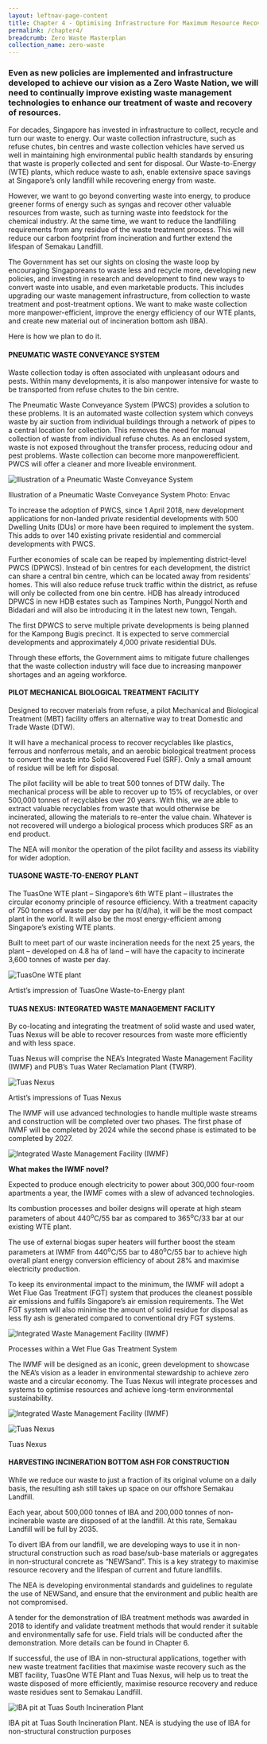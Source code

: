 ```yaml
---
layout: leftnav-page-content
title: Chapter 4 - Optimising Infrastructure For Maximum Resource Recovery
permalink: /chapter4/
breadcrumb: Zero Waste Masterplan 
collection_name: zero-waste
---
```


### Even as new policies are implemented and infrastructure developed to achieve our vision as a Zero Waste Nation, we will need to continually improve existing waste management technologies to enhance our treatment of waste and recovery of resources.

For decades, Singapore has invested in
infrastructure to collect, recycle and turn
our waste to energy. Our waste collection
infrastructure, such as refuse chutes, bin
centres and waste collection vehicles
have served us well in maintaining high
environmental public health standards by
ensuring that waste is properly collected and
sent for disposal. Our Waste-to-Energy (WTE)
plants, which reduce waste to ash, enable
extensive space savings at Singapore’s only
landfill while recovering energy from waste.

However, we want to go beyond converting
waste into energy, to produce greener forms
of energy such as syngas and recover other
valuable resources from waste, such as
turning waste into feedstock for the chemical
industry. At the same time, we want to
reduce the landfilling requirements from
any residue of the waste treatment process.
This will reduce our carbon footprint from
incineration and further extend the lifespan
of Semakau Landfill.

The Government has set our sights on closing
the waste loop by encouraging Singaporeans
to waste less and recycle more, developing
new policies, and investing in research and
development to find new ways to convert
waste into usable, and even marketable
products. This includes upgrading our waste
management infrastructure, from collection
to waste treatment and post-treatment
options. We want to make waste collection
more manpower-efficient, improve the energy
efficiency of our WTE plants, and create new
material out of incineration bottom ash (IBA).

Here is how we plan to do it.

#### PNEUMATIC WASTE CONVEYANCE SYSTEM

Waste collection today is often associated with
unpleasant odours and pests. Within many
developments, it is also manpower intensive for
waste to be transported from refuse chutes to
the bin centre.

The Pneumatic Waste Conveyance System
(PWCS) provides a solution to these problems. It
is an automated waste collection system which
conveys waste by air suction from individual
buildings through a network of pipes to a central
location for collection. This removes the need
for manual collection of waste from individual
refuse chutes. As an enclosed system, waste is
not exposed throughout the transfer process,
reducing odour and pest problems. Waste
collection can become more manpowerefficient.
PWCS will offer a cleaner and more
liveable environment.

![Illustration of a Pneumatic Waste Conveyance System](/images/ch4-PWCS.png)
<caption>Illustration of a Pneumatic Waste Conveyance System Photo: Envac</caption>

To increase the adoption of PWCS, since
1 April 2018, new development applications
for non-landed private residential
developments with 500 Dwelling Units (DUs)
or more have been required to implement the
system. This adds to over 140 existing private
residential and commercial developments
with PWCS.

Further economies of scale can be reaped by
implementing district-level PWCS (DPWCS).
Instead of bin centres for each development,
the district can share a central bin centre,
which can be located away from residents’
homes. This will also reduce refuse truck
traffic within the district, as refuse will
only be collected from one bin centre. HDB
has already introduced DPWCS in new
HDB estates such as Tampines North,
Punggol North and Bidadari and will also be
introducing it in the latest new town, Tengah.

The first DPWCS to serve multiple private
developments is being planned for the
Kampong Bugis precinct. It is expected
to serve commercial developments and
approximately 4,000 private residential DUs.

Through these efforts, the Government aims
to mitigate future challenges that the waste
collection industry will face due to increasing
manpower shortages and an ageing
workforce.

#### PILOT MECHANICAL BIOLOGICAL TREATMENT FACILITY

Designed to recover materials from refuse,
a pilot Mechanical and Biological Treatment
(MBT) facility offers an alternative way to
treat Domestic and Trade Waste (DTW).

It will have a mechanical process to recover
recyclables like plastics, ferrous and nonferrous
metals, and an aerobic biological
treatment process to convert the waste into
Solid Recovered Fuel (SRF). Only a small
amount of residue will be left for disposal.

The pilot facility will be able to treat 500
tonnes of DTW daily. The mechanical
process will be able to recover up to 15%
of recyclables, or over 500,000 tonnes of
recyclables over 20 years. With this, we are
able to extract valuable recyclables from
waste that would otherwise be incinerated,
allowing the materials to re-enter the value
chain. Whatever is not recovered will undergo
a biological process which produces SRF as
an end product.

The NEA will monitor the operation of the pilot
facility and assess its viability for
wider adoption.

#### TUASONE WASTE-TO-ENERGY PLANT

The TuasOne WTE plant – Singapore’s 6th
WTE plant – illustrates the circular economy
principle of resource efficiency. With a
treatment capacity of 750 tonnes of waste
per day per ha (t/d/ha), it will be the most
compact plant in the world. It will also be the
most energy-efficient among Singapore’s
existing WTE plants.

Built to meet part of our waste incineration
needs for the next 25 years, the plant –
developed on 4.8 ha of land – will have the
capacity to incinerate 3,600 tonnes of
waste per day.

![TuasOne WTE plant](/images/ch4-tuasone.jpg)
<caption>Artist’s impression of TuasOne Waste-to-Energy plant</caption>

#### TUAS NEXUS: INTEGRATED WASTE MANAGEMENT FACILITY

By co-locating and integrating the treatment
of solid waste and used water, Tuas Nexus will
be able to recover resources from waste more
efficiently and with less space.

Tuas Nexus will comprise the NEA’s Integrated
Waste Management Facility (IWMF) and PUB’s
Tuas Water Reclamation Plant (TWRP).

![Tuas Nexus](/images/ch4-tuas-nexus.jpg)
<caption>Artist’s impressions of Tuas Nexus</caption>

The IWMF will use advanced technologies to
handle multiple waste streams and construction
will be completed over two phases. The first
phase of IWMF will be completed by 2024 while
the second phase is estimated to be completed
by 2027.


![Integrated Waste Management Facility (IWMF)](/images/ch4-IWMF.png)

**What makes the IWMF novel?**

Expected to produce enough electricity to
power about 300,000 four-room apartments
a year, the IWMF comes with a slew of
advanced technologies.

Its combustion processes and boiler designs
will operate at high steam parameters of
about 440<sup>o</sup>C/55 bar as compared to
365<sup>o</sup>C/33 bar at our existing WTE plant.

The use of external biogas super heaters
will further boost the steam parameters at
IWMF from 440<sup>o</sup>C/55 bar to 480<sup>o</sup>C/55 bar to
achieve high overall plant energy conversion
efficiency of about 28% and maximise
electricity production.

To keep its environmental impact to the
minimum, the IWMF will adopt a Wet Flue
Gas Treatment (FGT) system that produces
the cleanest possible air emissions and
fulfils Singapore’s air emission requirements.
The Wet FGT system will also minimise the
amount of solid residue for disposal as less
fly ash is generated compared to conventional
dry FGT systems.

![Integrated Waste Management Facility (IWMF)](/images/ch4-wet-flue.png)
<caption>Processes within a Wet Flue Gas Treatment System</caption>

The IWMF will be designed as an iconic,
green development to showcase the
NEA’s vision as a leader in environmental
stewardship to achieve zero waste and
a circular economy. The Tuas Nexus
will integrate processes and systems to
optimise resources and achieve long-term
environmental sustainability.

![Integrated Waste Management Facility (IWMF)](/images/ch4-synergies.png)

![Tuas Nexus](/images/ch4-tuas-nexus-infographic.png)
<caption>Tuas Nexus</caption>


#### HARVESTING INCINERATION BOTTOM ASH FOR CONSTRUCTION

While we reduce our waste to just a fraction
of its original volume on a daily basis, the
resulting ash still takes up space on our
offshore Semakau Landfill.

Each year, about 500,000 tonnes of IBA and
200,000 tonnes of non-incinerable waste
are disposed of at the landfill. At this rate,
Semakau Landfill will be full by 2035.

To divert IBA from our landfill, we are
developing ways to use it in non-structural
construction such as road base/sub-base
materials or aggregates in non-structural
concrete as “NEWSand”. This is a key strategy
to maximise resource recovery and the
lifespan of current and future landfills.

The NEA is developing environmental
standards and guidelines to regulate the use
of NEWSand, and ensure that the environment
and public health are not compromised.

A tender for the demonstration of IBA
treatment methods was awarded in 2018 to
identify and validate treatment methods that
would render it suitable and environmentally
safe for use. Field trials will be conducted after
the demonstration. More details can be found
in Chapter 6.

If successful, the use of IBA in non-structural
applications, together with new waste
treatment facilities that maximise waste
recovery such as the MBT facility, TuasOne
WTE Plant and Tuas Nexus, will help us to
treat the waste disposed of more efficiently,
maximise resource recovery and reduce waste
residues sent to Semakau Landfill.

![IBA pit at Tuas South Incineration Plant](/images/ch4-IBA-pit.jpg)
<caption>IBA pit at Tuas South Incineration Plant. NEA is studying the use of IBA for non-structural construction purposes</caption>
